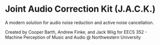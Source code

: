 # Joint Audio Correction Kit (J.A.C.K.)
A modern solution for audio noise reduction and active noise cancellation.

Created by Cooper Barth, Andrew Finke, and Jack Wiig for EECS 352 - Machine Perception of Music and Audio @ Northwestern University
